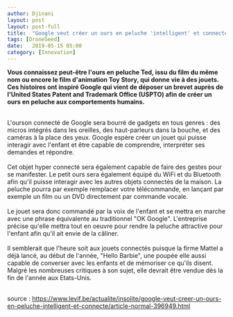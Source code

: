 ```yaml
---
author: Djinani
layout: post
layout: post-full
title:  "Google veut créer un ours en peluche 'intelligent' et connecté"
tags: [DroneSeed]
date:   2019-05-15 05:00
category: [Innovation]
---
```


**Vous connaissez peut-être l'ours en peluche Ted, issu du film du même nom ou encore le film d'animation Toy Story, qui donne vie à des jouets. Ces histoires ont inspiré Google qui vient de déposer un brevet auprès de l'United States Patent and Trademark Office (USPTO) afin de créer un ours en peluche aux comportements humains.**
<br/>

<br/>
L'ourson connecté de Google sera bourré de gadgets en tous genres : des micros intégrés dans les oreilles, des haut-parleurs dans la bouche, et des caméras à la place des yeux. Google espère créer un jouet qui puisse interagir avec l'enfant et être capable de comprendre, interpréter ses demandes et répondre. 
<br/>

<br/>
Cet objet hyper connecté sera également capable de faire des gestes pour se manifester. Le petit ours sera également équipé du WiFi et du Bluetooth afin qu'il puisse interagir avec les autres objets connectés de la maison. La peluche pourra par exemple remplacer votre télécommande, en lançant par exemple un film ou un DVD directement par commande vocale. 
<br/>

<br/>
Le jouet sera donc commandé par la voix de l'enfant et se mettra en marche avec une phrase équivalente au traditionnel "OK Google". L'entreprise précise qu'elle mettra tout en oeuvre pour rendre la peluche attractive pour l'enfant afin qu'il ait envie de la câliner.
<br/>

<br/>
Il semblerait que l'heure soit aux jouets connectés puisque la firme Mattel a déjà lancé, au début de l'année, "Hello Barbie", une poupée elle aussi capable de converser avec les enfants et de mémoriser ce qu'ils disent. Malgré les nombreuses critiques à son sujet, elle devrait être vendue dès la fin de l'année aux Etats-Unis. 
<br/>

<br/>

source : <https://www.levif.be/actualite/insolite/google-veut-creer-un-ours-en-peluche-intelligent-et-connecte/article-normal-396949.html>

